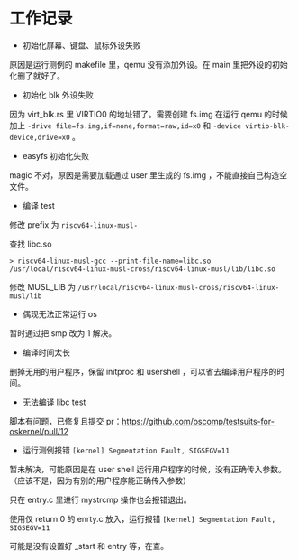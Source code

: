 # 工作记录

- 初始化屏幕、键盘、鼠标外设失败

原因是运行测例的 makefile 里，qemu 没有添加外设。在 main 里把外设的初始化删了就好了。

- 初始化 blk 外设失败

因为 virt_blk.rs 里 VIRTIO0 的地址错了。需要创建 fs.img 在运行 qemu 的时候加上 `-drive file=fs.img,if=none,format=raw,id=x0` 和 `-device virtio-blk-device,drive=x0` 。

- easyfs 初始化失败

magic 不对，原因是需要加载通过 user 里生成的 fs.img ，不能直接自己构造空文件。

- 编译 test

修改 prefix 为 `riscv64-linux-musl-`

查找 libc.so

```
> riscv64-linux-musl-gcc --print-file-name=libc.so
/usr/local/riscv64-linux-musl-cross/riscv64-linux-musl/lib/libc.so
```

修改 MUSL_LIB 为 `/usr/local/riscv64-linux-musl-cross/riscv64-linux-musl/lib`

- 偶现无法正常运行 os

暂时通过把 smp 改为 1 解决。

- 编译时间太长

删掉无用的用户程序，保留 initproc 和 usershell ，可以省去编译用户程序的时间。

- 无法编译 libc test

脚本有问题，已修复且提交 pr：https://github.com/oscomp/testsuits-for-oskernel/pull/12

- 运行测例报错 `[kernel] Segmentation Fault, SIGSEGV=11`

暂未解决，可能原因是在 user shell 运行用户程序的时候，没有正确传入参数。（应该不是，因为有别的用户程序能正确传入参数）

只在 entry.c 里进行 mystrcmp 操作也会报错退出。

使用仅 return 0 的 enrty.c 放入，运行报错 `[kernel] Segmentation Fault, SIGSEGV=11`

可能是没有设置好 \_start 和 entry 等，在查。
